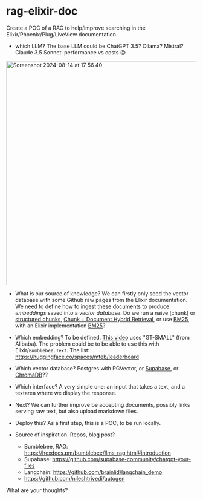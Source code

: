 # rag-elixir-doc

Create a POC of a RAG to help/improve searching in the Elixir/Phoenix/Plug/LiveView documentation.

- which LLM? The base LLM could be ChatGPT 3.5? Ollama? Mistral? Claude 3.5 Sonnet: performance vs costs 😥

<img width="592" alt="Screenshot 2024-08-14 at 17 56 40" src="https://github.com/user-attachments/assets/af4ef9ea-88f8-42bf-b963-013ea35d429f">


- What is our source of knowledge? We can firstly only seed the vector database with some Github raw pages from the Elixir documentation.
  We need to define how to ingest these documents to produce _embeddings_ saved into a _vector database_. Do we run a naive [chunk] or [structured chunks](https://docs.llamaindex.ai/en/stable/examples/retrievers/auto_vs_recursive_retriever/), [Chunk + Document Hybrid Retrieval](https://docs.llamaindex.ai/en/stable/examples/retrievers/multi_doc_together_hybrid/), or use [BM25](https://docs.llamaindex.ai/en/stable/examples/retrievers/bm25_retriever/), with an Elixir implementation [BM25](https://github.com/elliotekj/bm25)? 

- Which embedding? To be defined. [This video](https://www.youtube.com/watch?v=ibzlEQmgPPY) uses "GT-SMALL" (from Alibaba).
  The problem could be to be able to use this with Elixir/`Bumblebee.Text`. The list: <https://huggingface.co/spaces/mteb/leaderboard>
  
- Which vector database? Postgres with PGVector, or [Supabase](https://github.com/supabase/supabase), or [ChromaDB](https://github.com/3zcurdia/chroma)??
  
- Which interface? A very simple one: an input that takes a text, and a textarea where we display the response.

- Next? We can further improve be accepting documents, possibly links serving raw text, but also upload markdown files.

- Deploy this? As a first step, this is a POC, to be run locally.

- Source of inspiration. Repos, blog post?
  - Bumblebee, RAG: <https://hexdocs.pm/bumblebee/llms_rag.html#introduction>
  - Supabase: <https://github.com/supabase-community/chatgpt-your-files>
  - Langchain: <https://github.com/brainlid/langchain_demo>
  - <https://github.com/nileshtrivedi/autogen>

What are your thoughts?
